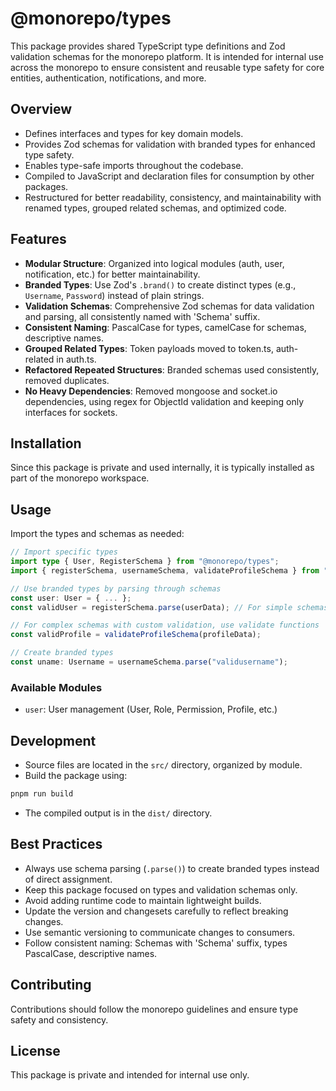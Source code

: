 # @monorepo/types

This package provides shared TypeScript type definitions and Zod validation schemas for the monorepo platform. It is intended for internal use across the monorepo to ensure consistent and reusable type safety for core entities, authentication, notifications, and more.

## Overview

- Defines interfaces and types for key domain models.
- Provides Zod schemas for validation with branded types for enhanced type safety.
- Enables type-safe imports throughout the codebase.
- Compiled to JavaScript and declaration files for consumption by other packages.
- Restructured for better readability, consistency, and maintainability with renamed types, grouped related schemas, and optimized code.

## Features

- **Modular Structure**: Organized into logical modules (auth, user, notification, etc.) for better maintainability.
- **Branded Types**: Use Zod's `.brand()` to create distinct types (e.g., `Username`, `Password`) instead of plain strings.
- **Validation Schemas**: Comprehensive Zod schemas for data validation and parsing, all consistently named with 'Schema' suffix.
- **Consistent Naming**: PascalCase for types, camelCase for schemas, descriptive names.
- **Grouped Related Types**: Token payloads moved to token.ts, auth-related in auth.ts.
- **Refactored Repeated Structures**: Branded schemas used consistently, removed duplicates.
- **No Heavy Dependencies**: Removed mongoose and socket.io dependencies, using regex for ObjectId validation and keeping only interfaces for sockets.

## Installation

Since this package is private and used internally, it is typically installed as part of the monorepo workspace.

## Usage

Import the types and schemas as needed:

```ts
// Import specific types
import type { User, RegisterSchema } from "@monorepo/types";
import { registerSchema, usernameSchema, validateProfileSchema } from "@monorepo/types";

// Use branded types by parsing through schemas
const user: User = { ... };
const validUser = registerSchema.parse(userData); // For simple schemas

// For complex schemas with custom validation, use validate functions
const validProfile = validateProfileSchema(profileData);

// Create branded types
const uname: Username = usernameSchema.parse("validusername");
```

### Available Modules

- `user`: User management (User, Role, Permission, Profile, etc.)

## Development

- Source files are located in the `src/` directory, organized by module.
- Build the package using:

```bash
pnpm run build
```

- The compiled output is in the `dist/` directory.

## Best Practices

- Always use schema parsing (`.parse()`) to create branded types instead of direct assignment.
- Keep this package focused on types and validation schemas only.
- Avoid adding runtime code to maintain lightweight builds.
- Update the version and changesets carefully to reflect breaking changes.
- Use semantic versioning to communicate changes to consumers.
- Follow consistent naming: Schemas with 'Schema' suffix, types PascalCase, descriptive names.

## Contributing

Contributions should follow the monorepo guidelines and ensure type safety and consistency.

## License

This package is private and intended for internal use only.
